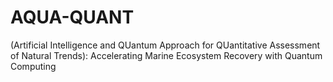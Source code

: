 # AQUA-QUANT
(Artificial Intelligence and QUantum Approach for QUantitative Assessment of Natural Trends): Accelerating Marine Ecosystem Recovery with Quantum Computing
